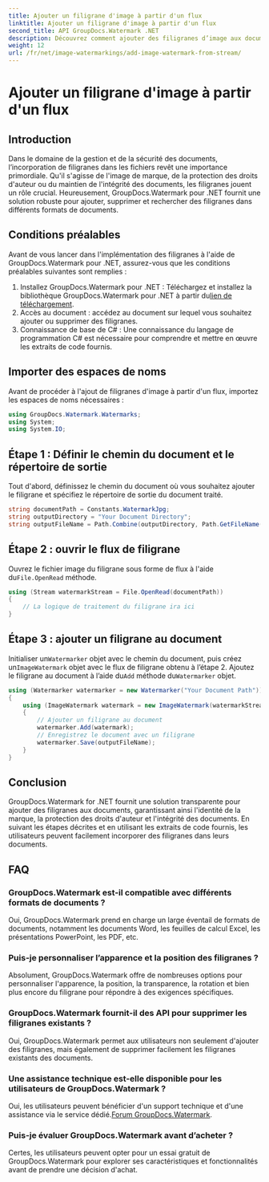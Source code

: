 ```yaml
---
title: Ajouter un filigrane d'image à partir d'un flux
linktitle: Ajouter un filigrane d'image à partir d'un flux
second_title: API GroupDocs.Watermark .NET
description: Découvrez comment ajouter des filigranes d’image aux documents à l’aide de GroupDocs.Watermark pour .NET. Suivez notre guide étape par étape pour une intégration transparente des filigranes.
weight: 12
url: /fr/net/image-watermarkings/add-image-watermark-from-stream/
---
```


# Ajouter un filigrane d'image à partir d'un flux

## Introduction
Dans le domaine de la gestion et de la sécurité des documents, l’incorporation de filigranes dans les fichiers revêt une importance primordiale. Qu'il s'agisse de l'image de marque, de la protection des droits d'auteur ou du maintien de l'intégrité des documents, les filigranes jouent un rôle crucial. Heureusement, GroupDocs.Watermark pour .NET fournit une solution robuste pour ajouter, supprimer et rechercher des filigranes dans différents formats de documents.
## Conditions préalables
Avant de vous lancer dans l'implémentation des filigranes à l'aide de GroupDocs.Watermark pour .NET, assurez-vous que les conditions préalables suivantes sont remplies :
1.  Installez GroupDocs.Watermark pour .NET : Téléchargez et installez la bibliothèque GroupDocs.Watermark pour .NET à partir du[lien de téléchargement](https://releases.groupdocs.com/Watermark/net/).
2. Accès au document : accédez au document sur lequel vous souhaitez ajouter ou supprimer des filigranes.
3. Connaissance de base de C# : Une connaissance du langage de programmation C# est nécessaire pour comprendre et mettre en œuvre les extraits de code fournis.

## Importer des espaces de noms
Avant de procéder à l'ajout de filigranes d'image à partir d'un flux, importez les espaces de noms nécessaires :
```csharp
using GroupDocs.Watermark.Watermarks;
using System;
using System.IO;
```

## Étape 1 : Définir le chemin du document et le répertoire de sortie
Tout d'abord, définissez le chemin du document où vous souhaitez ajouter le filigrane et spécifiez le répertoire de sortie du document traité.
```csharp
string documentPath = Constants.WatermarkJpg;
string outputDirectory = "Your Document Directory";
string outputFileName = Path.Combine(outputDirectory, Path.GetFileName(documentPath));
```
## Étape 2 : ouvrir le flux de filigrane
 Ouvrez le fichier image du filigrane sous forme de flux à l'aide du`File.OpenRead` méthode.
```csharp
using (Stream watermarkStream = File.OpenRead(documentPath))
{
    // La logique de traitement du filigrane ira ici
}
```
## Étape 3 : ajouter un filigrane au document
 Initialiser un`Watermarker` objet avec le chemin du document, puis créez un`ImageWatermark` objet avec le flux de filigrane obtenu à l’étape 2. Ajoutez le filigrane au document à l’aide du`Add` méthode du`Watermarker` objet.
```csharp
using (Watermarker watermarker = new Watermarker("Your Document Path"))
{
    using (ImageWatermark watermark = new ImageWatermark(watermarkStream))
    {
        // Ajouter un filigrane au document
        watermarker.Add(watermark);
        // Enregistrez le document avec un filigrane
        watermarker.Save(outputFileName);
    }
}
```

## Conclusion
GroupDocs.Watermark for .NET fournit une solution transparente pour ajouter des filigranes aux documents, garantissant ainsi l'identité de la marque, la protection des droits d'auteur et l'intégrité des documents. En suivant les étapes décrites et en utilisant les extraits de code fournis, les utilisateurs peuvent facilement incorporer des filigranes dans leurs documents.
## FAQ
### GroupDocs.Watermark est-il compatible avec différents formats de documents ?
Oui, GroupDocs.Watermark prend en charge un large éventail de formats de documents, notamment les documents Word, les feuilles de calcul Excel, les présentations PowerPoint, les PDF, etc.
### Puis-je personnaliser l’apparence et la position des filigranes ?
Absolument, GroupDocs.Watermark offre de nombreuses options pour personnaliser l'apparence, la position, la transparence, la rotation et bien plus encore du filigrane pour répondre à des exigences spécifiques.
### GroupDocs.Watermark fournit-il des API pour supprimer les filigranes existants ?
Oui, GroupDocs.Watermark permet aux utilisateurs non seulement d'ajouter des filigranes, mais également de supprimer facilement les filigranes existants des documents.
### Une assistance technique est-elle disponible pour les utilisateurs de GroupDocs.Watermark ?
 Oui, les utilisateurs peuvent bénéficier d'un support technique et d'une assistance via le service dédié.[Forum GroupDocs.Watermark](https://forum.groupdocs.com/c/watermark/19).
### Puis-je évaluer GroupDocs.Watermark avant d’acheter ?
Certes, les utilisateurs peuvent opter pour un essai gratuit de GroupDocs.Watermark pour explorer ses caractéristiques et fonctionnalités avant de prendre une décision d'achat.